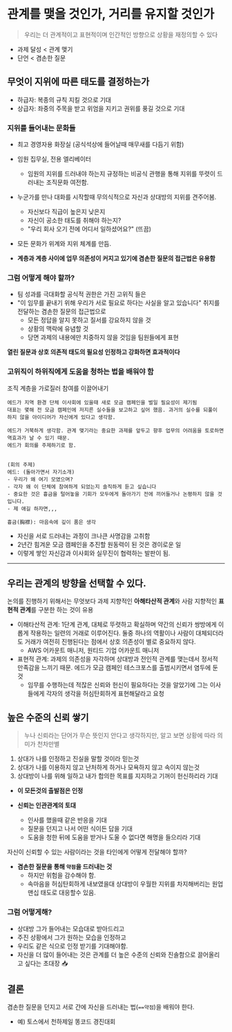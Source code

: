 # 관계를 맺을 것인가, 거리를 유지할 것인가

> 우리는 더 관계적이고 표현적이며
> 인간적인 방향으로 상황을 재정의할 수 있다

- 과제 달성 < 관계 맺기
- 단언 < 겸손한 질문

## 무엇이 지위에 따른 태도를 결정하는가

- 하급자: 복종의 규칙 지킬 것으로 기대
- 상급자: 좌중의 주목을 받고 위엄을 지키고 권위를 풍길 것으로 기대

### 지위를 들어내는 문화들

- 최고 경영자용 화장실 (공식석상에 들어날때 매무새를 다듬기 위함)
- 임원 집무실, 전용 엘리베이터
  - 임원의 지위를 드러내야 하는지 규정하는 비공식 관행을 통해 지위를 뚜렷이 드러내는 조직문화 여전함.
- 누군가를 만나 대화를 시작할때 무의식적으로 자신과 상대방의 지위를 견주어봄.

  - 자신보다 직급이 높은지 낮은지
  - 자신이 공소한 태도를 취해야 하는지?
  - "우리 회사 오기 전에 어디서 일하셨어요?" (뜨끔)

- 모든 문화가 위계와 지위 체계를 만듬.
- **계층과 계층 사이에 업무 의존성이 커지고 있기에 겸손한 질문의 접근법은 유용함**

### 그럼 어떻게 해야 할까?

- 팀 성과를 극대화할 공식적 권한은 가진 고위직 들은
- "이 임무를 끝내기 위해 우리가 서로 필요로 하다는 사실을 알고 있습니다" 취지를 전달하는 겸손한 질문의 접근법으로
  - 모든 정답을 알지 못하고 질서를 강요하지 않을 것
  - 상황의 맥락에 유념할 것
  - 당면 과제의 내용에만 치중하지 않을 것임을 팀원들에게 표현

**열린 질문과 상호 의존적 태도의 필요성 인정하고 강화하면 효과적이다**

### 고위직이 하위직에게 도움을 청하는 법을 배워야 함

조직 계층을 가로질러 참여를 이끌어내기

```
에드가 지역 환경 단체 이사회에 있을때 새로 모금 캠페인을 벌일 필요성이 제기됨
대표는 몇해 전 모금 캠페인에 저지른 실수들을 보고하고 싶어 했음. 과거의 실수를 되풀이 하지 않을 아이디어가 자신에게 있다고 생각함.

에드가 거북하게 생각함. 관계 맺기라는 중요한 과제를 앞두고 향후 업무의 어려움을 토로하면 역효과가 날 수 있기 때문.
에드가 회의를 주제하기로 함.


(회의 주제)
에드: (돌아가면서 자기소개)
- 우리가 왜 여기 모였으며?
- 각자 왜 이 단체에 참여하게 되었는지 솔직하게 듣고 싶습니다
- 중요한 것은 흉금을 털어놓을 기회가 모두에게 돌아가기 전에 끼어들거나 논평하지 않을 것 입니다.
- 제 애길 하자면,,,

흉금(胸襟): 마음속에 깊이 품은 생각
```

- 자신을 서로 드러내는 과정이 크나큰 사명감을 고취함
- 2년간 힘겨운 모금 캠페인을 추진할 원동력이 된 것은 경이로운 일
- 이렇게 쌓인 자신감과 이사회와 실무진이 협력하는 발판이 됨.

---

## 우리는 관계의 방향을 선택할 수 있다.

논의를 진행하기 위해서는 무엇보다 과제 지향적인 **아해타산적 관계**와 사람 지향적인 **표현적 관계**를 구분한 하는 것이 유용

- 이해타산적 관계: 1단계 관계, 대체로 뚜렷하고 확실하며 약간의 신뢰가 쌍방에게 이롭게 작용하는 일련의 거래로 이루어진다. 둘중 하나의 역활이나 사람이 대체되더라도 거래가 여전히 진행된다는 점에서 상호 의존성이 별로 중요하지 않다.
  - AWS 어카운트 매니저, 원티드 기업 어카운트 매니저
- 표현적 관계: 과제의 의존성을 자각하며 상대방과 전인적 관계를 맺는데서 정서적 만족감을 느끼기 때문. 에드가 모금 캠페인 테스크포스를 출범시키면서 염두에 둔 것
  - 임무를 수행하는데 적잖은 신뢰와 헌신이 필요하다는 것을 알았기에 그는 이사들에게 각자의 생각을 허심탄회하게 표현해달라고 요청

## 높은 수준의 신뢰 쌓기

> 누나 신뢰라는 단어가 무슨 뜻인지 안다고 생각하지만, 알고 보면 상황에 따라 의미가 천차만별

1. 상대가 나를 인정하고 진실을 말할 것이라 믿는것
2. 상대가 나를 이용하지 않고 난처하게 하거나 모욕하지 않고 속이지 않는것
3. 상대방이 나를 위해 일하고 내가 합의한 목표를 지지하고 기꺼이 헌신하리라 기대

- **이 모든것의 출발점은 인정**

- **신뢰는 인관관계의 토대**
  - 인사를 했을때 같은 반응을 기대
  - 질문을 던지고 나서 어떤 식이든 답을 기대
  - 도움을 청한 뒤에 도움을 받거나 도울 수 없다면 해명을 들으리라 기대

자신이 신뢰할 수 있는 사람이라는 것을 타인에게 어떻게 전달해야 할까?

- **겸손한 질문을 통해 `약점`을 드러내는 것**
  - 하지만 위험을 감수해야 함.
  - 속마음을 허심탄회하게 내보였을대 상대방이 우월한 지위를 차지해버리는 원업맨십 태도로 대응할수 있음.

### 그럼 어떻게해?

- 상대방 그가 들어내는 모습대로 받아드리고
- 주진 상황에서 그가 원하는 모습을 인정하고
- 우리도 같은 식으로 인정 받기를 기대해야함.
- 자신을 더 많이 들어내는 것은 관계를 더 높은 수준의 신뢰와 진솔함으로 끌어올리고 싶다는 초대장 📥

## 결론

겸손한 질문을 던지고 서로 간에 자신을 드러내는 법(`==약점`)을 배워야 한다.

- 예) 토스에서 천하제일 똥코드 경진대회

